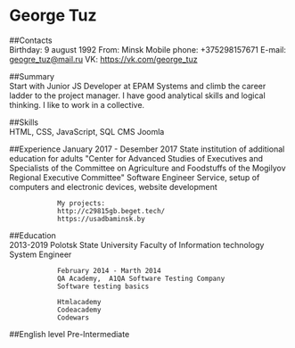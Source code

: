 #               George Tuz

##Contacts   
                Birthday: 9 august 1992
                From: Minsk
                Mobile phone: +375298157671
                E-mail: geogre_tuz@mail.ru
                VK: https://vk.com/george_tuz

##Summary    
                Start with Junior JS Developer at EPAM Systems and climb the career ladder to the project manager. I have good analytical skills and logical thinking. I like to work in a collective.

##Skills     
                HTML, CSS, JavaScript, SQL
                CMS Joomla

##Experience 
                January 2017 - Desember 2017
                State institution of additional education for adults
                "Center for Advanced Studies of Executives and Specialists of the 
                Committee on Agriculture and Foodstuffs of the Mogilyov Regional 
                Executive Committee"
                Software Engineer
                Service, setup of computers and electronic devices, website development

                My projects:
                http://c29815gb.beget.tech/
                https://usadbaminsk.by

##Education  
                2013-2019
                Polotsk State University
                Faculty of Information technology
                System Engineer

                February 2014 - Marth 2014
                QA Academy,  A1QA Software Testing Company
                Software testing basics 

                Htmlacademy
                Codeacademy
                Codewars

##English level 
                Pre-Intermediate